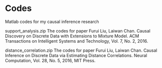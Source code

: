 # Codes
Matlab codes for my causal inference research

support_analysis.zip
The codes for paper 
Furui Liu, Laiwan Chan. 
Causal Discovery on Discrete Data with Extensions to Mixture Model.
ACM Transactions on Intelligent Systems and Technology, Vol. 7, No. 2, 2016.

distance_correlation.zip
The codes for paper 
Furui Liu, Laiwan Chan. 
Causal Inference on Discrete Data via Estimating Distance Correlations.
Neural Computation, Vol. 28, No. 5, 2016, MIT Press. 
